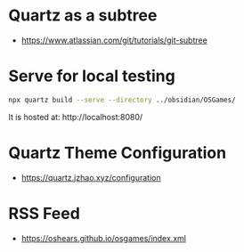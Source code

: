 # Quartz as a subtree
- https://www.atlassian.com/git/tutorials/git-subtree


# Serve for local testing
```bash
npx quartz build --serve --directory ../obsidian/OSGames/
```

It is hosted at: http://localhost:8080/

# Quartz Theme Configuration
- https://quartz.jzhao.xyz/configuration

# RSS Feed
- https://oshears.github.io/osgames/index.xml